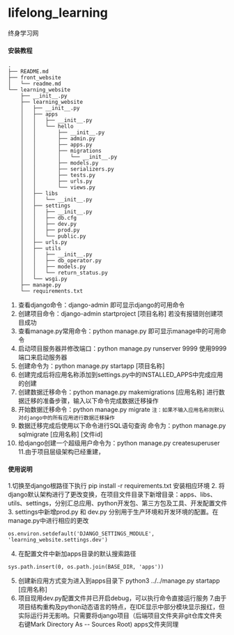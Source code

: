 # lifelong_learning
终身学习网
#### 安装教程
```angular2
.
├── README.md
├── front_website
│   └── readme.md
└── learning_website
    ├── __init__.py
    ├── learning_website
    │   ├── __init__.py
    │   ├── apps
    │   │   ├── __init__.py
    │   │   └── hello
    │   │       ├── __init__.py
    │   │       ├── admin.py
    │   │       ├── apps.py
    │   │       ├── migrations
    │   │       │   └── __init__.py
    │   │       ├── models.py
    │   │       ├── serializers.py
    │   │       ├── tests.py
    │   │       ├── urls.py
    │   │       └── views.py
    │   ├── libs
    │   │   └── __init__.py
    │   ├── settings
    │   │   ├── __init__.py
    │   │   ├── db.cfg
    │   │   ├── dev.py
    │   │   ├── prod.py
    │   │   └── public.py
    │   ├── urls.py
    │   ├── utils
    │   │   ├── __init__.py
    │   │   ├── db_operator.py
    │   │   ├── models.py
    │   │   └── return_status.py
    │   └── wsgi.py
    ├── manage.py
    └── requirements.txt
```
1. 查看django命令：django-admin 即可显示django的可用命令
2. 创建项目命令：django-admin startproject [项目名称] 若没有报错则创建项目成功
3. 查看manage.py常用命令：python manage.py 即可显示manage中的可用命令
4. 启动项目服务器并修改端口：python manage.py runserver 9999 使用9999端口来启动服务器
5. 创建命令为：python manage.py startapp [项目名称]
6. 创建完成后将应用名称添加到settings.py中的INSTALLED_APPS中完成应用的创建
7. 创建数据迁移命令：python manage.py makemigrations [应用名称] 进行数据迁移的准备步骤，输入以下命令完成数据迁移操作
8. 开始数据迁移命令：python manage.py migrate
`注：如果不输入应用名称则默认对django中的所有应用进行数据迁移操作`
9. 数据迁移完成后使用以下命令进行SQL语句查询
命令为：python manage.py sqlmigrate [应用名称] [文件id]
10. 给django创建一个超级用户命令为：python manage.py createsuperuser
11.由于项目层级架构已经重建，

#### 使用说明
1.切换至django根路径下执行 pip install -r requirements.txt 安装相应环境
2. 将django默认架构进行了更改变换，在项目文件目录下新增目录：apps、libs、utils、settings，分别汇总应用、python开发包、第三方包及工具、开发配置文件
3. settings中新增prod.py 和 dev.py 分别用于生产环境和开发环境的配置。在manage.py中进行相应的更改
```
os.environ.setdefault('DJANGO_SETTINGS_MODULE', 'learning_website.settings.dev')
```
4. 在配置文件中新加apps目录的默认搜索路径
```
sys.path.insert(0, os.path.join(BASE_DIR, 'apps'))
```
5. 创建新应用方式变为进入到apps目录下 python3 ../../manage.py startapp [应用名称]
6. 项目现用dev.py配置文件并已开启debug，可以执行命令直接运行服务
7.由于项目结构重构及python动态语言的特点，在IDE显示中部分模块显示报红，但实际运行并无影响。只需要将django项目（后端项目文件夹非git仓库文件夹右键Mark Directory As -- Sources Root)
apps文件夹同理 
